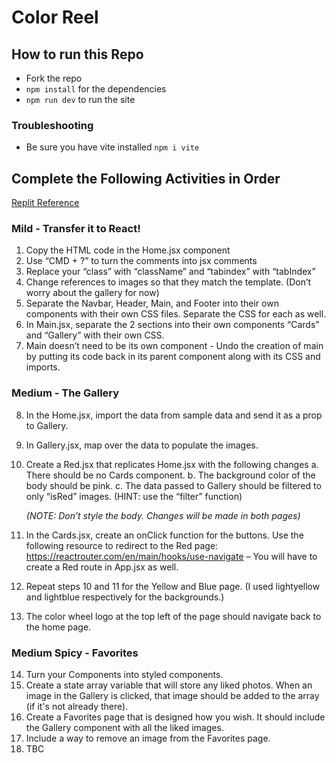 # Color Reel

## How to run this Repo

- Fork the repo
- `npm install` for the dependencies
- `npm run dev` to run the site

### Troubleshooting
- Be sure you have vite installed `npm i vite`

## Complete the Following Activities in Order

[Replit Reference](https://replit.com/@MannyRodriguez3/ColorReel#index.html)

### Mild - Transfer it to React!

1. Copy the HTML code in the Home.jsx component
2. Use “CMD + ?” to turn the comments into jsx comments
3. Replace your “class” with “className” and “tabindex” with “tabIndex”
4. Change references to images so that they match the template. (Don’t worry about the gallery for now)
5. Separate the Navbar, Header, Main, and Footer into their own components with their own CSS files. Separate the CSS for each as well.
6. In Main.jsx, separate the 2 sections into their own components “Cards” and “Gallery” with their own CSS.
7. Main doesn’t need to be its own component - Undo the creation of main by putting its code back in its parent component along with its CSS and imports.

### Medium - The Gallery

8. In the Home.jsx, import the data from sample data and send it as a prop to Gallery.
9. In Gallery.jsx, map over the data to populate the images.
10. Create a Red.jsx that replicates Home.jsx with the following changes
    a. There should be no Cards component.
    b. The background color of the body should be pink.
    c. The data passed to Gallery should be filtered to only “isRed” images. (HINT: use the “filter” function)

    _(NOTE: Don’t style the body. Changes will be made in both pages)_

11. In the Cards.jsx, create an onClick function for the buttons. Use the following resource to redirect to the Red page: https://reactrouter.com/en/main/hooks/use-navigate – You will have to create a Red route in App.jsx as well.
12. Repeat steps 10 and 11 for the Yellow and Blue page. (I used lightyellow and lightblue respectively for the backgrounds.)
13. The color wheel logo at the top left of the page should navigate back to the home page.

### Medium Spicy - Favorites

14. Turn your Components into styled components.
15. Create a state array variable that will store any liked photos. When an image in the Gallery is clicked, that image should be added to the array (if it's not already there).
16. Create a Favorites page that is designed how you wish. It should include the Gallery component with all the liked images.
17. Include a way to remove an image from the Favorites page.
18. TBC
